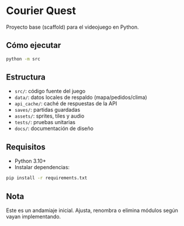 # Courier Quest

Proyecto base (scaffold) para el videojuego en Python.

## Cómo ejecutar
```bash
python -m src
```

## Estructura
- `src/`: código fuente del juego
- `data/`: datos locales de respaldo (mapa/pedidos/clima)
- `api_cache/`: caché de respuestas de la API
- `saves/`: partidas guardadas
- `assets/`: sprites, tiles y audio
- `tests/`: pruebas unitarias
- `docs/`: documentación de diseño


## Requisitos
- Python 3.10+
- Instalar dependencias:
```bash
pip install -r requirements.txt
```

## Nota
Este es un andamiaje inicial. Ajusta, renombra o elimina módulos según vayan implementando.
